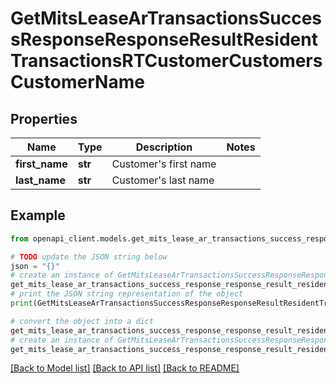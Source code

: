 # GetMitsLeaseArTransactionsSuccessResponseResponseResultResidentTransactionsRTCustomerCustomersCustomerName


## Properties

Name | Type | Description | Notes
------------ | ------------- | ------------- | -------------
**first_name** | **str** | Customer&#39;s first name | 
**last_name** | **str** | Customer&#39;s last name | 

## Example

```python
from openapi_client.models.get_mits_lease_ar_transactions_success_response_response_result_resident_transactions_rt_customer_customers_customer_name import GetMitsLeaseArTransactionsSuccessResponseResponseResultResidentTransactionsRTCustomerCustomersCustomerName

# TODO update the JSON string below
json = "{}"
# create an instance of GetMitsLeaseArTransactionsSuccessResponseResponseResultResidentTransactionsRTCustomerCustomersCustomerName from a JSON string
get_mits_lease_ar_transactions_success_response_response_result_resident_transactions_rt_customer_customers_customer_name_instance = GetMitsLeaseArTransactionsSuccessResponseResponseResultResidentTransactionsRTCustomerCustomersCustomerName.from_json(json)
# print the JSON string representation of the object
print(GetMitsLeaseArTransactionsSuccessResponseResponseResultResidentTransactionsRTCustomerCustomersCustomerName.to_json())

# convert the object into a dict
get_mits_lease_ar_transactions_success_response_response_result_resident_transactions_rt_customer_customers_customer_name_dict = get_mits_lease_ar_transactions_success_response_response_result_resident_transactions_rt_customer_customers_customer_name_instance.to_dict()
# create an instance of GetMitsLeaseArTransactionsSuccessResponseResponseResultResidentTransactionsRTCustomerCustomersCustomerName from a dict
get_mits_lease_ar_transactions_success_response_response_result_resident_transactions_rt_customer_customers_customer_name_from_dict = GetMitsLeaseArTransactionsSuccessResponseResponseResultResidentTransactionsRTCustomerCustomersCustomerName.from_dict(get_mits_lease_ar_transactions_success_response_response_result_resident_transactions_rt_customer_customers_customer_name_dict)
```
[[Back to Model list]](../README.md#documentation-for-models) [[Back to API list]](../README.md#documentation-for-api-endpoints) [[Back to README]](../README.md)


